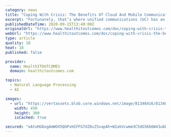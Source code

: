 ```yaml
---
category: news
title: "Coping With Crisis: The Benefits Of Cloud And Mobile Communications In Emergencies"
excerpt: "Fortunately, that’s where unified communications (UC) has an important role to play. It connects people, applications, networks, and channels, to transform the way that information is shared. With UC connecting everything from mobile communications via instant messaging,"
publishedDateTime: 2020-09-15T13:40:00Z
originalUrl: "https://www.healthitoutcomes.com/doc/coping-with-crisis-the-benefits-of-cloud-and-mobile-communications-in-emergencies-0001"
webUrl: "https://www.healthitoutcomes.com/doc/coping-with-crisis-the-benefits-of-cloud-and-mobile-communications-in-emergencies-0001"
type: article
quality: 18
heat: 18
published: false

provider:
  name: HealthITOUTCOMES
  domain: healthitoutcomes.com

topics:
  - Natural Language Processing
  - AI

images:
  - url: "https://vertassets.blob.core.windows.net/image/81348416/81348416-7809-427d-a718-1695e5224748/medical_technology_connected_mobile_istock_1127069581.png"
    width: 450
    height: 300
    isCached: true

secured: "oAtoHG8ogAmWOX5QGPxH1FFG7dZ8sZSvapAh+W2akVcwmm3C5dGSKb6W43ubDnw/Fw8M14Y/rsqo2KvJcgH7XhCl14kKvSjndtSxnt7kW0FermxMBaHyJAIw1a+spaFTS62rpcNtAxBh5OnHZmsJp6CeCF2zumxCCovzC4Fa6DH0Htv/fyX/Ky7CLknhjpXhcxGEUaz2LPA/rY0LPyyz/M+xIMg+jrVYSGttsWk8SZQ/CufvxGCSmKzXp0Ye7SS45IN/9rYFOqmEmm6os9/w8HOaDD7CHuYpIyuN9e9gfK521ksM0pnpHa2BG25FsPCXd3E/tkxbMmzdOAoPFLIbXwUlpJ8ANEWRA+PI4Pb2ibI=;+E+Bmclf0Y5zAwjRzgK4lg=="
---
```


